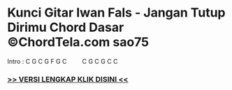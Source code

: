 
 # Kunci Gitar Iwan Fals - Jangan Tutup Dirimu Chord Dasar ©ChordTela.com sao75


Intro : C G C G F G C         C G C G C C

###  <a href="https://shortlighzx.web.app?sq=Kunci Gitar Iwan Fals - Jangan Tutup Dirimu Chord Dasar ©ChordTela.com"> >> VERSI LENGKAP KLIK DISINI << </a>
